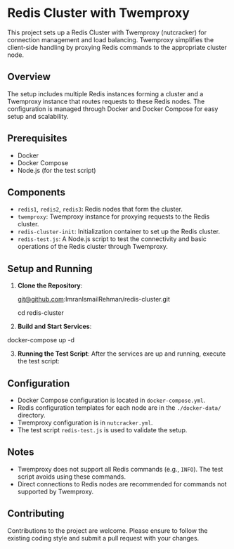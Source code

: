 # Redis Cluster with Twemproxy

This project sets up a Redis Cluster with Twemproxy (nutcracker) for connection management and load balancing. Twemproxy simplifies the client-side handling by proxying Redis commands to the appropriate cluster node.

## Overview

The setup includes multiple Redis instances forming a cluster and a Twemproxy instance that routes requests to these Redis nodes. The configuration is managed through Docker and Docker Compose for easy setup and scalability.

## Prerequisites

- Docker
- Docker Compose
- Node.js (for the test script)

## Components

- `redis1`, `redis2`, `redis3`: Redis nodes that form the cluster.
- `twemproxy`: Twemproxy instance for proxying requests to the Redis cluster.
- `redis-cluster-init`: Initialization container to set up the Redis cluster.
- `redis-test.js`: A Node.js script to test the connectivity and basic operations of the Redis cluster through Twemproxy.

## Setup and Running

1. **Clone the Repository**:

    git@github.com:ImranIsmailRehman/redis-cluster.git
  
    cd redis-cluster

2. **Build and Start Services**:

docker-compose up -d


3. **Running the Test Script**:
After the services are up and running, execute the test script:


## Configuration

- Docker Compose configuration is located in `docker-compose.yml`.
- Redis configuration templates for each node are in the `./docker-data/` directory.
- Twemproxy configuration is in `nutcracker.yml`.
- The test script `redis-test.js` is used to validate the setup.

## Notes

- Twemproxy does not support all Redis commands (e.g., `INFO`). The test script avoids using these commands.
- Direct connections to Redis nodes are recommended for commands not supported by Twemproxy.

## Contributing

Contributions to the project are welcome. Please ensure to follow the existing coding style and submit a pull request with your changes.
